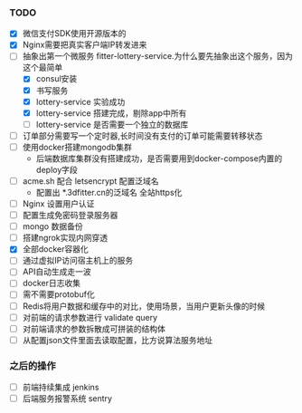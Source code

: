 ### TODO
- [x] 微信支付SDK使用开源版本的
- [x] Nginx需要把真实客户端IP转发进来
- [ ] 抽象出第一个微服务 fitter-lottery-service.为什么要先抽象出这个服务，因为这个最简单
    - [x] consul安装
    - [x] 书写服务
    - [x] lottery-service 实验成功
    - [x] lottery-service 搭建完成，剔除app中所有
    - [ ] lottery-service 是否需要一个独立的数据库
- [ ] 订单部分需要写一个定时器,长时间没有支付的订单可能需要转移状态
- [ ] 使用docker搭建mongodb集群
    - 后端数据库集群没有搭建成功，是否需要用到docker-compose内置的deploy字段
- [ ] acme.sh 配合 letsencrypt 配置泛域名
    - 配置出 *.3dfitter.cn的泛域名 全站https化
- [ ] Nginx 设置用户认证
- [ ] 配置生成免密码登录服务器
- [ ] mongo 数据备份
- [ ] 搭建ngrok实现内网穿透
- [x] 全部docker容器化
- [ ] 通过虚拟IP访问宿主机上的服务
- [ ] API自动生成走一波
- [ ] docker日志收集
- [ ] 需不需要protobuf化
- [ ] Redis将用户数据和缓存中的对比，使用场景，当用户更新头像的时候
- [ ] 对前端的请求参数进行 validate query
- [ ] 对前端请求的参数拆散成可拼装的结构体
- [ ] 从配置json文件里面去读取配置，比方说算法服务地址
### 之后的操作
- [ ] 前端持续集成 jenkins
- [ ] 后端服务报警系统 sentry